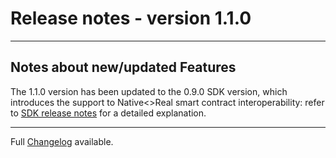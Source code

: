 # Release notes - version 1.1.0
---

## Notes about new/updated Features
The 1.1.0 version has been updated to the 0.9.0 SDK version, which introduces the support to Native<>Real smart contract interoperability: refer to [SDK release notes](https://github.com/HorizenOfficial/Sidechains-SDK/blob/0.9.0/doc/release/0.9.0.md) for a detailed explanation.

---
Full [Changelog](/CHANGELOG.md) available.